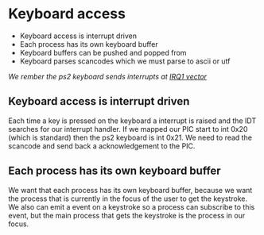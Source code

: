 # Keyboard access
- Keyboard access is interrupt driven
- Each process has its own keyboard buffer
- Keyboard buffers can be pushed and popped from
- Keyboard parses scancodes which we must parse to ascii or utf

*We rember the ps2 keyboard sends interrupts at [IRQ1 vector](STCQ/HardwareInterrupts.md#default-isa-irqs)*

## Keyboard access is interrupt driven
Each time a key is pressed on the keyboard a interrupt is raised and the IDT searches for our interrupt handler. If we mapped our PIC start to int 0x20 (which is standard) then the ps2 keyboard is int 0x21. We need to read the scancode and send back a acknowledgement to the PIC.

## Each process has its own keyboard buffer
We want that each process has its own keyboard buffer, because we want the process that is currently in the focus of the user to get the keystroke. We also can emit a event on a keystroke so a process can subscribe to this event, but the main process that gets the keystroke is the process in our focus.